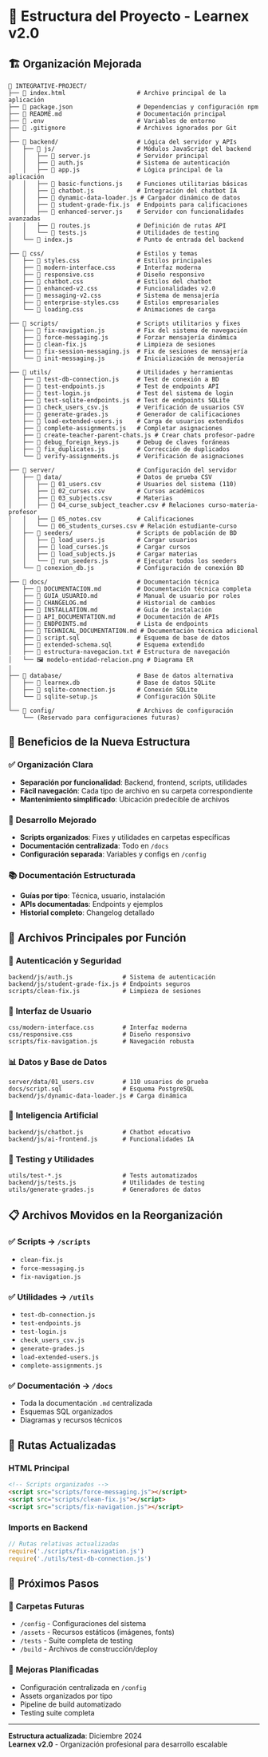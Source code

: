 # 📁 Estructura del Proyecto - Learnex v2.0

## 🏗️ Organización Mejorada

```
📁 INTEGRATIVE-PROJECT/
├── 📄 index.html                    # Archivo principal de la aplicación
├── 📄 package.json                  # Dependencias y configuración npm
├── 📄 README.md                     # Documentación principal
├── 📄 .env                          # Variables de entorno
├── 📄 .gitignore                    # Archivos ignorados por Git
│
├── 📁 backend/                      # Lógica del servidor y APIs
│   ├── 📁 js/                       # Módulos JavaScript del backend
│   │   ├── 📄 server.js             # Servidor principal
│   │   ├── 📄 auth.js               # Sistema de autenticación
│   │   ├── 📄 app.js                # Lógica principal de la aplicación
│   │   ├── 📄 basic-functions.js    # Funciones utilitarias básicas
│   │   ├── 📄 chatbot.js            # Integración del chatbot IA
│   │   ├── 📄 dynamic-data-loader.js # Cargador dinámico de datos
│   │   ├── 📄 student-grade-fix.js  # Endpoints para calificaciones
│   │   ├── 📄 enhanced-server.js    # Servidor con funcionalidades avanzadas
│   │   ├── 📄 routes.js             # Definición de rutas API
│   │   └── 📄 tests.js              # Utilidades de testing
│   └── 📄 index.js                  # Punto de entrada del backend
│
├── 📁 css/                          # Estilos y temas
│   ├── 📄 styles.css                # Estilos principales
│   ├── 📄 modern-interface.css      # Interfaz moderna
│   ├── 📄 responsive.css            # Diseño responsivo
│   ├── 📄 chatbot.css               # Estilos del chatbot
│   ├── 📄 enhanced-v2.css           # Funcionalidades v2.0
│   ├── 📄 messaging-v2.css          # Sistema de mensajería
│   ├── 📄 enterprise-styles.css     # Estilos empresariales
│   └── 📄 loading.css               # Animaciones de carga
│
├── 📁 scripts/                      # Scripts utilitarios y fixes
│   ├── 📄 fix-navigation.js         # Fix del sistema de navegación
│   ├── 📄 force-messaging.js        # Forzar mensajería dinámica
│   ├── 📄 clean-fix.js              # Limpieza de sesiones
│   ├── 📄 fix-session-messaging.js  # Fix de sesiones de mensajería
│   └── 📄 init-messaging.js         # Inicialización de mensajería
│
├── 📁 utils/                        # Utilidades y herramientas
│   ├── 📄 test-db-connection.js     # Test de conexión a BD
│   ├── 📄 test-endpoints.js         # Test de endpoints API
│   ├── 📄 test-login.js             # Test del sistema de login
│   ├── 📄 test-sqlite-endpoints.js  # Test de endpoints SQLite
│   ├── 📄 check_users_csv.js        # Verificación de usuarios CSV
│   ├── 📄 generate-grades.js        # Generador de calificaciones
│   ├── 📄 load-extended-users.js    # Carga de usuarios extendidos
│   ├── 📄 complete-assignments.js   # Completar asignaciones
│   ├── 📄 create-teacher-parent-chats.js # Crear chats profesor-padre
│   ├── 📄 debug_foreign_keys.js     # Debug de claves foráneas
│   ├── 📄 fix_duplicates.js         # Corrección de duplicados
│   └── 📄 verify-assignments.js     # Verificación de asignaciones
│
├── 📁 server/                       # Configuración del servidor
│   ├── 📁 data/                     # Datos de prueba CSV
│   │   ├── 📄 01_users.csv          # Usuarios del sistema (110)
│   │   ├── 📄 02_curses.csv         # Cursos académicos
│   │   ├── 📄 03_subjects.csv       # Materias
│   │   ├── 📄 04_curse_subject_teacher.csv # Relaciones curso-materia-profesor
│   │   ├── 📄 05_notes.csv          # Calificaciones
│   │   └── 📄 06_students_curses.csv # Relación estudiante-curso
│   ├── 📁 seeders/                  # Scripts de población de BD
│   │   ├── 📄 load_users.js         # Cargar usuarios
│   │   ├── 📄 load_curses.js        # Cargar cursos
│   │   ├── 📄 load_subjects.js      # Cargar materias
│   │   └── 📄 run_seeders.js        # Ejecutar todos los seeders
│   └── 📄 conexion_db.js            # Configuración de conexión BD
│
├── 📁 docs/                         # Documentación técnica
│   ├── 📄 DOCUMENTACION.md          # Documentación técnica completa
│   ├── 📄 GUIA_USUARIO.md           # Manual de usuario por roles
│   ├── 📄 CHANGELOG.md              # Historial de cambios
│   ├── 📄 INSTALLATION.md           # Guía de instalación
│   ├── 📄 API_DOCUMENTATION.md      # Documentación de APIs
│   ├── 📄 ENDPOINTS.md              # Lista de endpoints
│   ├── 📄 TECHNICAL_DOCUMENTATION.md # Documentación técnica adicional
│   ├── 📄 script.sql                # Esquema de base de datos
│   ├── 📄 extended-schema.sql       # Esquema extendido
│   ├── 📄 estructura-navegacion.txt # Estructura de navegación
│   └── 🖼️ modelo-entidad-relacion.png # Diagrama ER
│
├── 📁 database/                     # Base de datos alternativa
│   ├── 📄 learnex.db                # Base de datos SQLite
│   ├── 📄 sqlite-connection.js      # Conexión SQLite
│   └── 📄 sqlite-setup.js           # Configuración SQLite
│
└── 📁 config/                       # Archivos de configuración
    └── (Reservado para configuraciones futuras)
```

## 🎯 Beneficios de la Nueva Estructura

### ✅ **Organización Clara**
- **Separación por funcionalidad**: Backend, frontend, scripts, utilidades
- **Fácil navegación**: Cada tipo de archivo en su carpeta correspondiente
- **Mantenimiento simplificado**: Ubicación predecible de archivos

### 🔧 **Desarrollo Mejorado**
- **Scripts organizados**: Fixes y utilidades en carpetas específicas
- **Documentación centralizada**: Todo en `/docs`
- **Configuración separada**: Variables y configs en `/config`

### 📚 **Documentación Estructurada**
- **Guías por tipo**: Técnica, usuario, instalación
- **APIs documentadas**: Endpoints y ejemplos
- **Historial completo**: Changelog detallado

## 🚀 Archivos Principales por Función

### 🔐 **Autenticación y Seguridad**
```
backend/js/auth.js              # Sistema de autenticación
backend/js/student-grade-fix.js # Endpoints seguros
scripts/clean-fix.js            # Limpieza de sesiones
```

### 🎨 **Interfaz de Usuario**
```
css/modern-interface.css        # Interfaz moderna
css/responsive.css              # Diseño responsivo
scripts/fix-navigation.js       # Navegación robusta
```

### 📊 **Datos y Base de Datos**
```
server/data/01_users.csv        # 110 usuarios de prueba
docs/script.sql                 # Esquema PostgreSQL
backend/js/dynamic-data-loader.js # Carga dinámica
```

### 🤖 **Inteligencia Artificial**
```
backend/js/chatbot.js           # Chatbot educativo
backend/js/ai-frontend.js       # Funcionalidades IA
```

### 🧪 **Testing y Utilidades**
```
utils/test-*.js                 # Tests automatizados
backend/js/tests.js             # Utilidades de testing
utils/generate-grades.js        # Generadores de datos
```

## 📋 Archivos Movidos en la Reorganización

### ✅ **Scripts → `/scripts`**
- `clean-fix.js`
- `force-messaging.js` 
- `fix-navigation.js`

### ✅ **Utilidades → `/utils`**
- `test-db-connection.js`
- `test-endpoints.js`
- `test-login.js`
- `check_users_csv.js`
- `generate-grades.js`
- `load-extended-users.js`
- `complete-assignments.js`

### ✅ **Documentación → `/docs`**
- Toda la documentación `.md` centralizada
- Esquemas SQL organizados
- Diagramas y recursos técnicos

## 🔄 Rutas Actualizadas

### **HTML Principal**
```html
<!-- Scripts organizados -->
<script src="scripts/force-messaging.js"></script>
<script src="scripts/clean-fix.js"></script>
<script src="scripts/fix-navigation.js"></script>
```

### **Imports en Backend**
```javascript
// Rutas relativas actualizadas
require('./scripts/fix-navigation.js')
require('./utils/test-db-connection.js')
```

## 🎯 Próximos Pasos

### 📁 **Carpetas Futuras**
- `/config` - Configuraciones del sistema
- `/assets` - Recursos estáticos (imágenes, fonts)
- `/tests` - Suite completa de testing
- `/build` - Archivos de construcción/deploy

### 🔧 **Mejoras Planificadas**
- Configuración centralizada en `/config`
- Assets organizados por tipo
- Pipeline de build automatizado
- Testing suite completa

---

**Estructura actualizada**: Diciembre 2024  
**Learnex v2.0** - Organización profesional para desarrollo escalable
